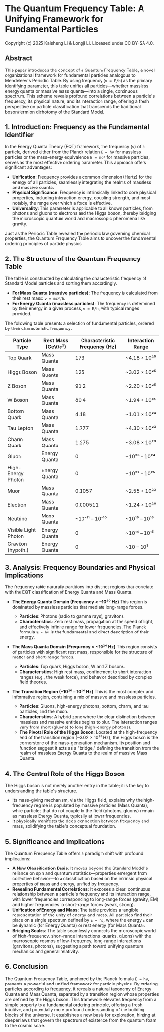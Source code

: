 # The Quantum Frequency Table: A Unifying Framework for Fundamental Particles

Copyright (c) 2025 Kaisheng Li & Longji Li. Licensed under CC BY-SA 4.0.

## Abstract

This paper introduces the concept of a Quantum Frequency Table, a novel organizational framework for fundamental particles analogous to Mendeleev's Periodic Table. By using frequency (`ν = E/h`) as the primary identifying parameter, this table unifies all particles—whether massless energy quanta or massive mass quanta—into a single, continuous spectrum. This scheme reveals profound correlations between a particle's frequency, its physical nature, and its interaction range, offering a fresh perspective on particle classification that transcends the traditional boson/fermion dichotomy of the Standard Model.

## 1. Introduction: Frequency as the Fundamental Identifier

In the Energy Quanta Theory (EQT) framework, the frequency (`ν`) of a particle, derived either from the Planck relation `E = hν` for massless particles or the mass-energy equivalence `E = mc²` for massive particles, serves as the most effective ordering parameter. This approach offers significant advantages:

- **Unification**: Frequency provides a common dimension (Hertz) for the energy of all particles, seamlessly integrating the realms of massless and massive quanta.
- **Physical Significance**: Frequency is intrinsically linked to core physical properties, including interaction energy, coupling strength, and most notably, the range over which a force is effective.
- **Universality**: This parameter is applicable to all known particles, from photons and gluons to electrons and the Higgs boson, thereby bridging the microscopic quantum world and macroscopic phenomena like gravity.

Just as the Periodic Table revealed the periodic law governing chemical properties, the Quantum Frequency Table aims to uncover the fundamental ordering principles of particle physics.

## 2. The Structure of the Quantum Frequency Table

The table is constructed by calculating the characteristic frequency of Standard Model particles and sorting them accordingly.

- **For Mass Quanta (massive particles)**: The frequency is calculated from their rest mass: `ν = mc²/h`.
- **For Energy Quanta (massless particles)**: The frequency is determined by their energy in a given process, `ν = E/h`, with typical ranges provided.

The following table presents a selection of fundamental particles, ordered by their characteristic frequency:

| Particle Type       | Rest Mass (GeV/c²) | Characteristic Frequency (Hz) | Interaction Range          |
|---------------------|--------------------|------------------------------|----------------------------|
| Top Quark          | Mass Quanta        | 173                          | ~4.18 × 10²⁵              | Short-range (~10⁻¹⁵ m)     |
| Higgs Boson        | Mass Quanta        | 125                          | ~3.02 × 10²⁵              | Very Short (~10⁻¹⁸ m)      |
| Z Boson            | Mass Quanta        | 91.2                         | ~2.20 × 10²⁵              | Very Short (~10⁻¹⁸ m)      |
| W Boson            | Mass Quanta        | 80.4                         | ~1.94 × 10²⁵              | Very Short (~10⁻¹⁸ m)      |
| Bottom Quark       | Mass Quanta        | 4.18                         | ~1.01 × 10²⁴              | Short-range (~10⁻¹⁵ m)     |
| Tau Lepton         | Mass Quanta        | 1.777                        | ~4.30 × 10²³              | Short-range (~10⁻¹⁵ m)     |
| Charm Quark        | Mass Quanta        | 1.275                        | ~3.08 × 10²³              | Short-range (~10⁻¹⁵ m)     |
| Gluon              | Energy Quanta      | 0                            | ~10²³ – 10²⁴              | Short-range (~10⁻¹⁵ m)     |
| High-Energy Photon | Energy Quanta      | 0                            | ~10²² – 10²⁵              | Medium to Long-range       |
| Muon               | Mass Quanta        | 0.1057                       | ~2.55 × 10²²              | Short-range (~10⁻¹⁵ m)     |
| Electron           | Mass Quanta        | 0.000511                     | ~1.24 × 10²⁰              | Long-range (EM)            |
| Neutrino           | Mass Quanta        | ~10⁻¹¹ – 10⁻¹⁰              | ~10¹⁵ – 10¹⁶              | Long-range (Weak)          |
| Visible Light Photon | Energy Quanta     | 0                            | ~10¹⁴ – 10¹⁵              | Long-range (Cosmic)        |
| Graviton (hypoth.) | Energy Quanta      | 0                            | ~10 – 10³                  | Long-range (Cosmic)        |

## 3. Analysis: Frequency Boundaries and Physical Implications

The frequency table naturally partitions into distinct regions that correlate with the EQT classification of Energy Quanta and Mass Quanta.

- **The Energy Quanta Domain (Frequency < ~10²⁰ Hz)**
  This region is dominated by massless particles that mediate long-range forces.
  - **Particles**: Photons (radio to gamma rays), gravitons.
  - **Characteristics**: Zero rest mass, propagation at the speed of light, and effectively infinite range for lower frequencies. The Planck formula `E = hν` is the fundamental and direct description of their energy.

- **The Mass Quanta Domain (Frequency > ~10²⁴ Hz)**
  This region consists of particles with significant rest mass, responsible for the structure of matter and short-range forces.
  - **Particles**: Top quark, Higgs boson, W and Z bosons.
  - **Characteristics**: High rest mass, confinement to short interaction ranges (e.g., the weak force), and behavior described by complex field theories.

- **The Transition Region (~10²⁰ – 10²⁴ Hz)**
  This is the most complex and informative region, containing a mix of massive and massless particles.
  - **Particles**: Gluons, high-energy photons, bottom, charm, and tau particles, and the muon.
  - **Characteristics**: A hybrid zone where the clear distinction between massless and massive entities begins to blur. The interaction ranges vary from short (gluons) to long (high-energy photons).
  - **The Pivotal Role of the Higgs Boson**: Located at the high-frequency end of the transition region (~3.02 × 10²⁵ Hz), the Higgs boson is the cornerstone of the mass-generation mechanism. Its position and function suggest it acts as a "bridge," defining the transition from the realm of massless Energy Quanta to the realm of massive Mass Quanta.

## 4. The Central Role of the Higgs Boson

The Higgs boson is not merely another entry in the table; it is the key to understanding the table's structure.

- Its mass-giving mechanism, via the Higgs field, explains why the high-frequency regime is populated by massive particles (Mass Quanta), while particles that do not couple to the field (photons, gluons) remain as massless Energy Quanta, typically at lower frequencies.
- It physically manifests the deep connection between frequency and mass, solidifying the table's conceptual foundation.

## 5. Significance and Implications

The Quantum Frequency Table offers a paradigm shift with profound implications:

- **A New Classification Basis**: It moves beyond the Standard Model's reliance on spin and quantum statistics—properties emergent from collective behavior—to a classification based on the intrinsic physical properties of mass and energy, unified by frequency.
- **Revealing Fundamental Correlations**: It exposes a clear, continuous relationship between a particle's frequency and its interaction range, with lower frequencies corresponding to long-range forces (gravity, EM) and higher frequencies to short-range forces (weak, strong).
- **Unification of Energy and Mass**: The table provides a tangible representation of the unity of energy and mass. All particles find their place on a single spectrum defined by `E = hν`, where the energy `E` can be dynamic (for Energy Quanta) or rest energy (for Mass Quanta).
- **Bridging Scales**: The table seamlessly connects the microscopic world of high-frequency, short-range interactions (quarks, gluons) with the macroscopic cosmos of low-frequency, long-range interactions (gravitons, photons), suggesting a path toward unifying quantum mechanics and general relativity.

## 6. Conclusion

The Quantum Frequency Table, anchored by the Planck formula `E = hν`, presents a powerful and unified framework for particle physics. By ordering particles according to frequency, it reveals a natural taxonomy of Energy Quanta and Mass Quanta, separated by a transition region whose properties are defined by the Higgs boson. This framework elevates frequency from a simple property to a fundamental ordering principle, offering a fresh, intuitive, and potentially more profound understanding of the building blocks of the universe. It establishes a new basis for exploration, hinting at deeper laws that govern the spectrum of existence from the quantum foam to the cosmic scale.

